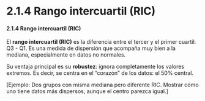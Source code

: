 # 2.1.4 Rango intercuartil (RIC)

#### 2.1.4 Rango intercuartil (RIC)

El **rango intercuartil (RIC)** es la diferencia entre el tercer y el primer cuartil: Q3 - Q1. Es una medida de dispersión que acompaña muy bien a la mediana, especialmente en datos no normales.

Su ventaja principal es su **robustez**: ignora completamente los valores extremos. Es decir, se centra en el “corazón” de los datos: el 50% central.

\[Ejemplo: Dos grupos con misma mediana pero diferente RIC. Mostrar cómo uno tiene datos más dispersos, aunque el centro parezca igual.]
